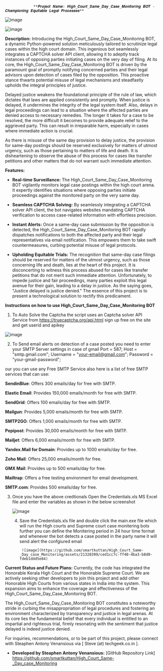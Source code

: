                  **𝑷𝒓𝒐𝒋𝒆𝒄𝒕 𝑵𝒂𝒎𝒆: 𝑯𝒊𝒈𝒉_𝑪𝒐𝒖𝒓𝒕_𝑺𝒂𝒎𝒆_𝑫𝒂𝒚_𝑪𝒂𝒔𝒆_𝑴𝒐𝒏𝒊𝒕𝒐𝒓𝒊𝒏𝒈 𝑩𝑶𝑻 - 𝑪𝒉𝒂𝒎𝒑𝒊𝒐𝒏𝒊𝒏𝒈 𝑬𝒒𝒖𝒊𝒕𝒂𝒃𝒍𝒆 𝑳𝒆𝒈𝒂𝒍 𝑷𝒓𝒐𝒄𝒆𝒔𝒔𝒆𝒔**


![image](https://github.com/smartkuttan/High_Court_Same-_Day_case_Monitoring/assets/21328399/5ae36173-7d94-4d0a-a25c-04f6f36c28ef)

![image](https://github.com/smartkuttan/High_Court_Same-_Day_case_Monitoring/assets/21328399/e78168d0-c94e-4379-8fd8-3e74b6311220)



**Description:**
Introducing the High_Court_Same_Day_Case_Monitoring BOT, a dynamic Python-powered solution meticulously tailored to scrutinize legal cases within the high court domain. This ingenious bot seamlessly integrates a CAPTCHA solver API client, allowing it to adeptly track instances of opposing parties initiating cases on the very day of filing. At its core, the High_Court_Same_Day_Case_Monitoring BOT is driven by the paramount goal of promptly notifying concerned parties and their legal advisors upon detection of cases filed by the opposition. This proactive stance thwarts potential misuse of legal mechanisms and steadfastly upholds the integral principles of justice.

Delayed justice weakens the foundational principle of the rule of law, which dictates that laws are applied consistently and promptly. When justice is delayed, it undermines the integrity of the legal system itself. Also, delays in legal proceedings can lead to a situation where the affected parties are denied access to necessary remedies. The longer it takes for a case to be resolved, the more difficult it becomes to provide adequate relief to the aggrieved party. This can result in irreparable harm, especially in cases where immediate action is crucial.

As there is misuse of the same day provision to delay justice, the provision for same-day postings should be reserved exclusively for matters of utmost urgency, such as those pertaining to matters of life and death. It is disheartening to observe the abuse of this process for cases like transfer petitions and other matters that do not warrant such immediate attention.

**Features:**
- **Real-time Surveillance:** The High_Court_Same_Day_Case_Monitoring BOT vigilantly monitors legal case postings within the high court arena. It expertly identifies situations where opposing parties initiate proceedings against the monitored party on the very same day.

- **Seamless CAPTCHA Solving:** By seamlessly integrating a CAPTCHA solver API client, the bot navigates websites mandating CAPTCHA verification to access case-related information with effortless precision.

- **Instant Alerts:** Once a same-day case submission by the opposition is detected, the High_Court_Same_Day_Case_Monitoring BOT rapidly dispatches notifications to both the affected party and their legal representatives via email notification. This empowers them to take swift countermeasures, curbing potential misuse of legal protocols.

- **Upholding Equitable Trials:** The recognition that same-day case filings should be reserved for matters of the utmost urgency, such as those concerning life and death, lies at the heart of this project. It is disconcerting to witness this process abused for cases like transfer petitions that do not merit such immediate attention. Unfortunately, to impede justice and fair proceedings, many parties exploit this legal avenue for their gain, leading to a delay in justice. As the saying goes, "Justice delayed is justice denied." The essence of this project is to present a technological solution to rectify this predicament.



**Instructions on how to use High_Court_Same_Day_Case_Monitoring BOT**

1.	To  Auto Solve the Captcha the script uses an Captcha solver API Service from https://truecaptcha.org/api.html sign up free on the site and get userid	and apikey

 ![image](https://github.com/smartkuttan/High_Court_Same-_Day_case_Monitoring/assets/21328399/a813a37a-05fa-42c6-b5bc-14e094c75ca6)

2. To Send email alerts on detection of a case posted you need to enter your SMTP Server settings in case of gmail
 Port       = 587;
Host       = "smtp.gmail.com";
Username   = "your-email@gmail.com";
Password   = "your-gmail-password";

 our you can use any Free SMTP Service
 also here is a list of free SMTP services that  can use:

**SendinBlue**: Offers 300 emails/day for free with SMTP.

**Elastic Email**: Provides 150,000 emails/month for free with SMTP.

**SendGrid**: Offers 100 emails/day for free with SMTP.

**Mailgun**: Provides 5,000 emails/month for free with SMTP.

**SMTP2GO**: Offers 1,000 emails/month for free with SMTP.

**Pepipost**: Provides 30,000 emails/month for free with SMTP.

**Mailjet**: Offers 6,000 emails/month for free with SMTP.

**Yandex.Mail for Domain**: Provides up to 1000 emails/day for free.

**Zoho Mail**: Offers 25,000 emails/month for free.

**GMX Mail**: Provides up to 500 emails/day for free.

**Mailtrap**: Offers a free testing environment for email development.

**SMTP.com**: Provides 500 emails/day for free.

3. Once you have the above credtionals Open the Credentials.xls MS Excel file and enter the variables as shown in the below screenshot 


   ![image](https://github.com/smartkuttan/High_Court_Same-_Day_case_Monitoring/assets/21328399/0b270698-7306-4392-ad9a-95cccbdceb90)


   4. Save the Credentials.xls file and double click the main.exe file which will run the High courts and Supreme court case monitering bots further you can define the Monitering period in 24 hour time format and whenever the bot detects a case posted in the party name it will send alert the confgiured email

           ![image](https://github.com/smartkuttan/High_Court_Same-_Day_case_Monitoring/assets/21328399/ced1cc7c-ff40-4ba3-b8d0-fdeb1ddd5e84)


      


**Current Status and Future Plans:**
Currently, the code has integrated the Honorable Kerala High Court and the Honorable Supreme Court. We are actively seeking other developers to join this project and add other Honorable High Courts from various states in India into the system. This expansion aims to enhance the coverage and effectiveness of the High_Court_Same_Day_Case_Monitoring BOT.

The High_Court_Same_Day_Case_Monitoring BOT constitutes a noteworthy stride in curbing the misappropriation of legal procedures and fostering an environment characterized by transparency and justice in legal arenas. At its core lies the fundamental belief that every individual is entitled to an impartial and righteous trial, firmly resonating with the sentiment that justice delayed is indeed justice denied.

For inquiries, recommendations, or to be part of this project, please connect with Steaphen Antony Venansious via [ Steve (at) techgeek.co.in ].

- **Developed by Steaphen Antony Venansious:**
[GitHub Repository Link]
https://github.com/smartkuttan/High_Court_Same-_Day_case_Monitoring


